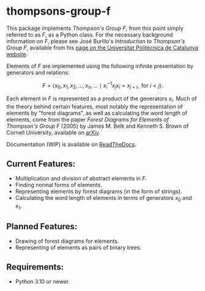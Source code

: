 # thompsons-group-f

This package implements _Thompson's Group_ $F$, from this point simply referred to as $F$, as a Python class. For the necessary background information on $F$, please see José Burillo's _Introduction to Thompson's Group_ $F$, available from his [page on the Universitat Politècnica de Catalunya website](https://web.mat.upc.edu/pep.burillo/book_en.php).

Elements of $F$ are implemented using the following infinite presentation by generators and relations:

$$F = \left\langle x_0, x_1, x_2, \ldots, x_n, \ldots \mid x_i^{-1}x_jx_i = x_{j+i}, \text{ for } i < j \right\rangle.$$

Each element in $F$ is represented as a product of the generators $x_i$. Much of the theory behind certain features, most notably the representation of elements by "forest diagrams", as well as calculating the word length of elements, come from the paper _Forest Diagrams for Elements of Thompson's Group_ $F$ (2005) by James M. Belk and Kenneth S. Brown of Cornell University, available on [arXiv](https://arxiv.org/abs/math/0305412). 

Documentation (WIP) is available on [ReadTheDocs](http://exotic-groups.rtfd.io/).

## Current Features:
- Multiplication and division of abstract elements in $F$.
- Finding normal forms of elements.
- Representing elements by forest diagrams (in the form of strings).
- Calculating the word length of elements in terms of generators $x_0$ and $x_1$.

## Planned Features:
- Drawing of forest diagrams for elements.
- Representing of elements as pairs of binary trees.

## Requirements:
- Python 3.10 or newer.

